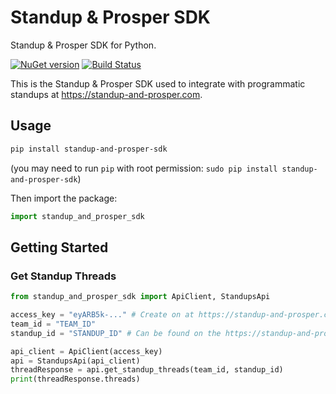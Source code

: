 # Standup & Prosper SDK
Standup & Prosper SDK for Python.

[![NuGet version](https://badge.fury.io/py/standup-and-prosper-sdk.svg)](https://badge.fury.io/py/standup-and-prosper-sdk) [![Build Status](https://travis-ci.com/Standup-And-Prosper/standup-and-prosper-sdk.py.svg?branch=release%2F1.0)](https://travis-ci.com/github/Standup-And-Prosper/standup-and-prosper-sdk.py)

This is the Standup & Prosper SDK used to integrate with programmatic standups at https://standup-and-prosper.com.

## Usage

```sh
pip install standup-and-prosper-sdk
```
(you may need to run `pip` with root permission: `sudo pip install standup-and-prosper-sdk`)

Then import the package:
```python
import standup_and_prosper_sdk
```

## Getting Started

### Get Standup Threads
```python
from standup_and_prosper_sdk import ApiClient, StandupsApi

access_key = "eyARB5k-..." # Create on at https://standup-and-prosper.com/app/#/api
team_id = "TEAM_ID"
standup_id = "STANDUP_ID" # Can be found on the https://standup-and-prosper.com/app/#/standups page or by querying the existing standups

api_client = ApiClient(access_key)
api = StandupsApi(api_client)
threadResponse = api.get_standup_threads(team_id, standup_id)
print(threadResponse.threads)
```